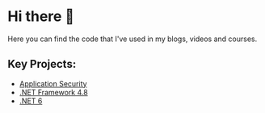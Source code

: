 # Hi there 👋

Here you can find the code that I've used in my blogs, videos and courses.

## Key Projects:

- [Application Security](./Application%20Security)
- [.NET Framework 4.8](./NET%20Framework%204.8)
- [.NET 6](./NET%206)

<!--
**abhisheksiddhu/abhisheksiddhu** is a ✨ _special_ ✨ repository because its `README.md` (this file) appears on your GitHub profile.

Here are some ideas to get you started:

- 🔭 I’m currently working on ...
- 🌱 I’m currently learning ...
- 👯 I’m looking to collaborate on ...
- 🤔 I’m looking for help with ...
- 💬 Ask me about ...
- 📫 How to reach me: ...
- 😄 Pronouns: ...
- ⚡ Fun fact: ...
-->
